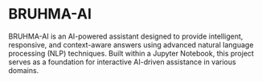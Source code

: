 # BRUHMA-AI
BRUHMA-AI is an AI-powered assistant designed to provide intelligent, responsive, and context-aware answers using advanced natural language processing (NLP) techniques. Built within a Jupyter Notebook, this project serves as a foundation for interactive AI-driven assistance in various domains.
